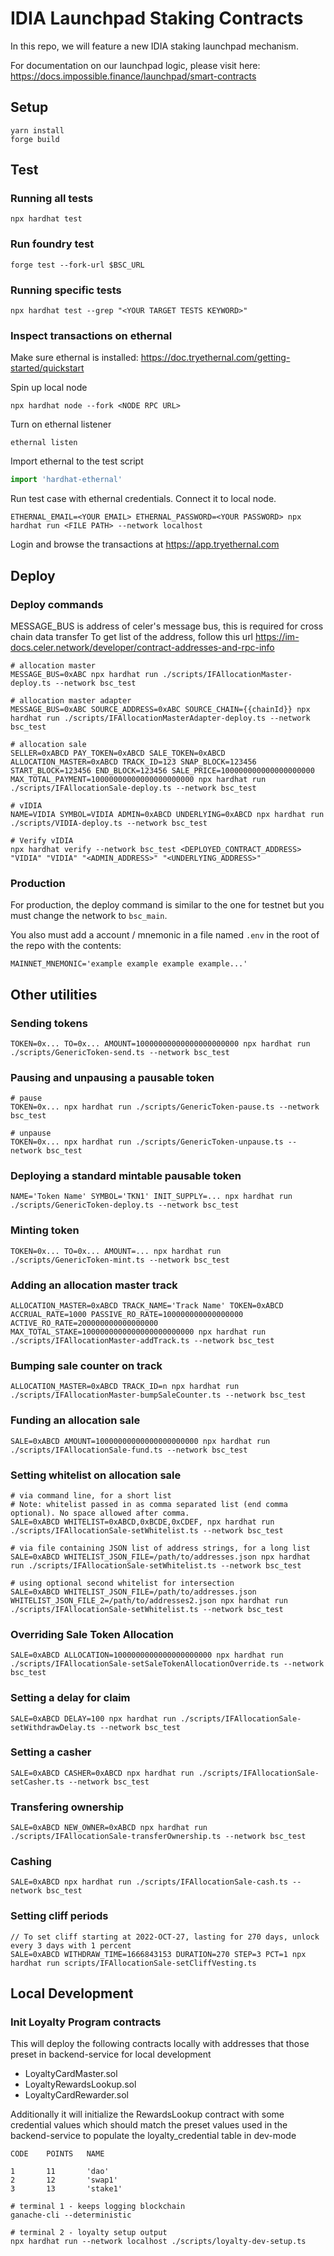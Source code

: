 # IDIA Launchpad Staking Contracts

In this repo, we will feature a new IDIA staking launchpad mechanism.

For documentation on our launchpad logic, please visit here:
https://docs.impossible.finance/launchpad/smart-contracts

## Setup

```
yarn install
forge build
```

## Test

### Running all tests

```
npx hardhat test
```

### Run foundry test

```
forge test --fork-url $BSC_URL
```

### Running specific tests

```
npx hardhat test --grep "<YOUR TARGET TESTS KEYWORD>"
```

### Inspect transactions on ethernal

Make sure ethernal is installed: https://doc.tryethernal.com/getting-started/quickstart

Spin up local node

```
npx hardhat node --fork <NODE RPC URL>
```

Turn on ethernal listener

```
ethernal listen
```

Import ethernal to the test script

```typescript
import 'hardhat-ethernal'
```

Run test case with ethernal credentials. Connect it to local node.

```
ETHERNAL_EMAIL=<YOUR EMAIL> ETHERNAL_PASSWORD=<YOUR PASSWORD> npx hardhat run <FILE PATH> --network localhost
```

Login and browse the transactions at https://app.tryethernal.com

## Deploy

### Deploy commands

MESSAGE_BUS is address of celer's message bus, this is required for cross chain data transfer
To get list of the address, follow this url https://im-docs.celer.network/developer/contract-addresses-and-rpc-info

```
# allocation master
MESSAGE_BUS=0xABC npx hardhat run ./scripts/IFAllocationMaster-deploy.ts --network bsc_test

# allocation master adapter
MESSAGE_BUS=0xABC SOURCE_ADDRESS=0xABC SOURCE_CHAIN={{chainId}} npx hardhat run ./scripts/IFAllocationMasterAdapter-deploy.ts --network bsc_test

# allocation sale
SELLER=0xABCD PAY_TOKEN=0xABCD SALE_TOKEN=0xABCD ALLOCATION_MASTER=0xABCD TRACK_ID=123 SNAP_BLOCK=123456 START_BLOCK=123456 END_BLOCK=123456 SALE_PRICE=100000000000000000000 MAX_TOTAL_PAYMENT=10000000000000000000000 npx hardhat run ./scripts/IFAllocationSale-deploy.ts --network bsc_test

# vIDIA
NAME=VIDIA SYMBOL=VIDIA ADMIN=0xABCD UNDERLYING=0xABCD npx hardhat run ./scripts/VIDIA-deploy.ts --network bsc_test

# Verify vIDIA
npx hardhat verify --network bsc_test <DEPLOYED_CONTRACT_ADDRESS> "VIDIA" "VIDIA" "<ADMIN_ADDRESS>" "<UNDERLYING_ADDRESS>"
```

### Production

For production, the deploy command is similar to the one for testnet but you must change the network to `bsc_main`.

You also must add a account / mnemonic in a file named `.env` in the root of the repo with the contents:

```
MAINNET_MNEMONIC='example example example example...'
```

## Other utilities

### Sending tokens

```
TOKEN=0x... TO=0x... AMOUNT=10000000000000000000000 npx hardhat run ./scripts/GenericToken-send.ts --network bsc_test
```

### Pausing and unpausing a pausable token

```
# pause
TOKEN=0x... npx hardhat run ./scripts/GenericToken-pause.ts --network bsc_test

# unpause
TOKEN=0x... npx hardhat run ./scripts/GenericToken-unpause.ts --network bsc_test
```

### Deploying a standard mintable pausable token

```
NAME='Token Name' SYMBOL='TKN1' INIT_SUPPLY=... npx hardhat run ./scripts/GenericToken-deploy.ts --network bsc_test
```

### Minting token

```
TOKEN=0x... TO=0x... AMOUNT=... npx hardhat run ./scripts/GenericToken-mint.ts --network bsc_test
```

### Adding an allocation master track

```
ALLOCATION_MASTER=0xABCD TRACK_NAME='Track Name' TOKEN=0xABCD ACCRUAL_RATE=1000 PASSIVE_RO_RATE=100000000000000000 ACTIVE_RO_RATE=200000000000000000 MAX_TOTAL_STAKE=1000000000000000000000000 npx hardhat run ./scripts/IFAllocationMaster-addTrack.ts --network bsc_test
```

### Bumping sale counter on track

```
ALLOCATION_MASTER=0xABCD TRACK_ID=n npx hardhat run ./scripts/IFAllocationMaster-bumpSaleCounter.ts --network bsc_test
```

### Funding an allocation sale

```
SALE=0xABCD AMOUNT=10000000000000000000000 npx hardhat run ./scripts/IFAllocationSale-fund.ts --network bsc_test
```

### Setting whitelist on allocation sale

```
# via command line, for a short list
# Note: whitelist passed in as comma separated list (end comma optional). No space allowed after comma.
SALE=0xABCD WHITELIST=0xABCD,0xBCDE,0xCDEF, npx hardhat run ./scripts/IFAllocationSale-setWhitelist.ts --network bsc_test

# via file containing JSON list of address strings, for a long list
SALE=0xABCD WHITELIST_JSON_FILE=/path/to/addresses.json npx hardhat run ./scripts/IFAllocationSale-setWhitelist.ts --network bsc_test

# using optional second whitelist for intersection
SALE=0xABCD WHITELIST_JSON_FILE=/path/to/addresses.json WHITELIST_JSON_FILE_2=/path/to/addresses2.json npx hardhat run ./scripts/IFAllocationSale-setWhitelist.ts --network bsc_test
```

### Overriding Sale Token Allocation

```
SALE=0xABCD ALLOCATION=1000000000000000000000 npx hardhat run ./scripts/IFAllocationSale-setSaleTokenAllocationOverride.ts --network bsc_test
```

### Setting a delay for claim

```
SALE=0xABCD DELAY=100 npx hardhat run ./scripts/IFAllocationSale-setWithdrawDelay.ts --network bsc_test
```

### Setting a casher

```
SALE=0xABCD CASHER=0xABCD npx hardhat run ./scripts/IFAllocationSale-setCasher.ts --network bsc_test
```

### Transfering ownership

```
SALE=0xABCD NEW_OWNER=0xABCD npx hardhat run ./scripts/IFAllocationSale-transferOwnership.ts --network bsc_test
```

### Cashing

```
SALE=0xABCD npx hardhat run ./scripts/IFAllocationSale-cash.ts --network bsc_test
```

### Setting cliff periods

```
// To set cliff starting at 2022-OCT-27, lasting for 270 days, unlock every 3 days with 1 percent
SALE=0xABCD WITHDRAW_TIME=1666843153 DURATION=270 STEP=3 PCT=1 npx hardhat run scripts/IFAllocationSale-setCliffVesting.ts                            
```

## Local Development

### Init Loyalty Program contracts

This will deploy the following contracts locally with addresses that those preset in backend-service for local development
- LoyaltyCardMaster.sol
- LoyaltyRewardsLookup.sol
- LoyaltyCardRewarder.sol

Additionally it will initialize the RewardsLookup contract with some credential values which should match the preset values used in the backend-service to populate the loyalty_credential table in dev-mode

```
CODE    POINTS   NAME

1       11       'dao'
2       12       'swap1'
3       13       'stake1'
```

```shell
# terminal 1 - keeps logging blockchain
ganache-cli --deterministic

# terminal 2 - loyalty setup output
npx hardhat run --network localhost ./scripts/loyalty-dev-setup.ts
```